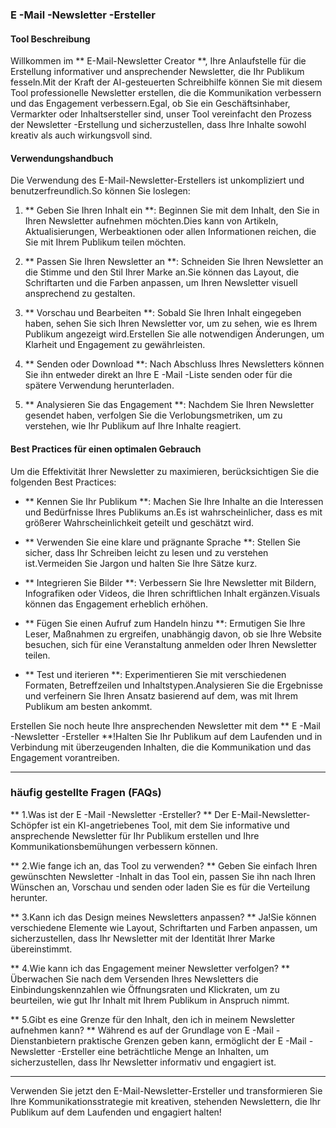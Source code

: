 ### E -Mail -Newsletter -Ersteller

#### Tool Beschreibung
Willkommen im ** E-Mail-Newsletter Creator **, Ihre Anlaufstelle für die Erstellung informativer und ansprechender Newsletter, die Ihr Publikum fesseln.Mit der Kraft der AI-gesteuerten Schreibhilfe können Sie mit diesem Tool professionelle Newsletter erstellen, die die Kommunikation verbessern und das Engagement verbessern.Egal, ob Sie ein Geschäftsinhaber, Vermarkter oder Inhaltsersteller sind, unser Tool vereinfacht den Prozess der Newsletter -Erstellung und sicherzustellen, dass Ihre Inhalte sowohl kreativ als auch wirkungsvoll sind.

#### Verwendungshandbuch
Die Verwendung des E-Mail-Newsletter-Erstellers ist unkompliziert und benutzerfreundlich.So können Sie loslegen:

1. ** Geben Sie Ihren Inhalt ein **: Beginnen Sie mit dem Inhalt, den Sie in Ihren Newsletter aufnehmen möchten.Dies kann von Artikeln, Aktualisierungen, Werbeaktionen oder allen Informationen reichen, die Sie mit Ihrem Publikum teilen möchten.

2. ** Passen Sie Ihren Newsletter an **: Schneiden Sie Ihren Newsletter an die Stimme und den Stil Ihrer Marke an.Sie können das Layout, die Schriftarten und die Farben anpassen, um Ihren Newsletter visuell ansprechend zu gestalten.

3. ** Vorschau und Bearbeiten **: Sobald Sie Ihren Inhalt eingegeben haben, sehen Sie sich Ihren Newsletter vor, um zu sehen, wie es Ihrem Publikum angezeigt wird.Erstellen Sie alle notwendigen Änderungen, um Klarheit und Engagement zu gewährleisten.

4. ** Senden oder Download **: Nach Abschluss Ihres Newsletters können Sie ihn entweder direkt an Ihre E -Mail -Liste senden oder für die spätere Verwendung herunterladen.

5. ** Analysieren Sie das Engagement **: Nachdem Sie Ihren Newsletter gesendet haben, verfolgen Sie die Verlobungsmetriken, um zu verstehen, wie Ihr Publikum auf Ihre Inhalte reagiert.

#### Best Practices für einen optimalen Gebrauch
Um die Effektivität Ihrer Newsletter zu maximieren, berücksichtigen Sie die folgenden Best Practices:

- ** Kennen Sie Ihr Publikum **: Machen Sie Ihre Inhalte an die Interessen und Bedürfnisse Ihres Publikums an.Es ist wahrscheinlicher, dass es mit größerer Wahrscheinlichkeit geteilt und geschätzt wird.

- ** Verwenden Sie eine klare und prägnante Sprache **: Stellen Sie sicher, dass Ihr Schreiben leicht zu lesen und zu verstehen ist.Vermeiden Sie Jargon und halten Sie Ihre Sätze kurz.

- ** Integrieren Sie Bilder **: Verbessern Sie Ihre Newsletter mit Bildern, Infografiken oder Videos, die Ihren schriftlichen Inhalt ergänzen.Visuals können das Engagement erheblich erhöhen.

- ** Fügen Sie einen Aufruf zum Handeln hinzu **: Ermutigen Sie Ihre Leser, Maßnahmen zu ergreifen, unabhängig davon, ob sie Ihre Website besuchen, sich für eine Veranstaltung anmelden oder Ihren Newsletter teilen.

- ** Test und iterieren **: Experimentieren Sie mit verschiedenen Formaten, Betreffzeilen und Inhaltstypen.Analysieren Sie die Ergebnisse und verfeinern Sie Ihren Ansatz basierend auf dem, was mit Ihrem Publikum am besten ankommt.

Erstellen Sie noch heute Ihre ansprechenden Newsletter mit dem ** E -Mail -Newsletter -Ersteller **!Halten Sie Ihr Publikum auf dem Laufenden und in Verbindung mit überzeugenden Inhalten, die die Kommunikation und das Engagement vorantreiben.

---

### häufig gestellte Fragen (FAQs)

** 1.Was ist der E -Mail -Newsletter -Ersteller? **
Der E-Mail-Newsletter-Schöpfer ist ein KI-angetriebenes Tool, mit dem Sie informative und ansprechende Newsletter für Ihr Publikum erstellen und Ihre Kommunikationsbemühungen verbessern können.

** 2.Wie fange ich an, das Tool zu verwenden? **
Geben Sie einfach Ihren gewünschten Newsletter -Inhalt in das Tool ein, passen Sie ihn nach Ihren Wünschen an, Vorschau und senden oder laden Sie es für die Verteilung herunter.

** 3.Kann ich das Design meines Newsletters anpassen? **
Ja!Sie können verschiedene Elemente wie Layout, Schriftarten und Farben anpassen, um sicherzustellen, dass Ihr Newsletter mit der Identität Ihrer Marke übereinstimmt.

** 4.Wie kann ich das Engagement meiner Newsletter verfolgen? **
Überwachen Sie nach dem Versenden Ihres Newsletters die Einbindungskennzahlen wie Öffnungsraten und Klickraten, um zu beurteilen, wie gut Ihr Inhalt mit Ihrem Publikum in Anspruch nimmt.

** 5.Gibt es eine Grenze für den Inhalt, den ich in meinem Newsletter aufnehmen kann? **
Während es auf der Grundlage von E -Mail -Dienstanbietern praktische Grenzen geben kann, ermöglicht der E -Mail -Newsletter -Ersteller eine beträchtliche Menge an Inhalten, um sicherzustellen, dass Ihr Newsletter informativ und engagiert ist.

---

Verwenden Sie jetzt den E-Mail-Newsletter-Ersteller und transformieren Sie Ihre Kommunikationsstrategie mit kreativen, stehenden Newslettern, die Ihr Publikum auf dem Laufenden und engagiert halten!